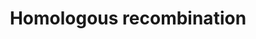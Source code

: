 ---
annotations:
- id: PW:0000202
  parent: regulatory pathway
  type: Pathway Ontology
  value: homologous recombination pathway of double-strand break repair
authors:
- MaintBot
- Khanspers
- Thomas
- Christine Chichester
citedin: ''
communities: []
description: 'Homologous recombination, also known as general recombination, is a
  type of genetic recombination in which nucleotide sequences are exchanged between
  two similar or identical strands of DNA.  Source: [Wikipedia](https://en.wikipedia.org/wiki/Homologous_recombination)'
last-edited: 2025-02-27
ndex: null
organisms:
- Mus musculus
redirect_from:
- /index.php/Pathway:WP1258
- /instance/WP1258
- /instance/WP1258_r136985
revision: r136985
schema-jsonld:
- '@context': https://schema.org/
  '@id': https://wikipathways.github.io/pathways/WP1258.html
  '@type': Dataset
  creator:
    '@type': Organization
    name: WikiPathways
  description: 'Homologous recombination, also known as general recombination, is
    a type of genetic recombination in which nucleotide sequences are exchanged between
    two similar or identical strands of DNA.  Source: [Wikipedia](https://en.wikipedia.org/wiki/Homologous_recombination)'
  keywords:
  - Atm
  - Brca2
  - Mre11a
  - Nbn
  - Pold1
  - Pold2
  - Pold3
  - Pold4
  - Rad50
  - Rad51
  - Rad52
  - Rad54b
  - Rpa1
  license: CC0
  name: Homologous recombination
seo: CreativeWork
title: Homologous recombination
wpid: WP1258
---